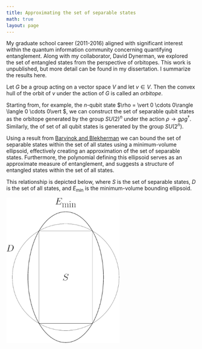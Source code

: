 ```yaml
---
title: Approximating the set of separable states
math: true
layout: page
---
```



My graduate school career (2011-2016) aligned with significant interest within the quantum information community concerning quantifying entanglement. Along with my collaborator, David Dynerman, we explored the set of entangled states from the perspective of orbitopes. This work is unpublished, but more detail can be found in my dissertation. I summarize the results here.

Let $G$ be a group acting on a vector space $V$ and let $v \in V$. Then the convex hull of the orbit of $v$ under the action of $G$ is called an *orbitope*. 

Starting from, for example, the $n$-qubit state $\rho = \vert 0 \cdots 0\rangle \langle 0 \cdots 0\vert  $, we can construct the set of separable qubit states as the orbitope generated by the group $SU(2)^n$ under the action $\rho \rightarrow g \rho g^{\dagger}$. Similarly, the of set of all qubit states is generated by the group $SU(2^n)$. 

Using a result from [Barvinok and Blekherman](https://arxiv.org/abs/math/0312268) we can bound the set of separable states within the set of all states using a minimum-volume ellipsoid, effectively creating an approximation of the set of separable states. Furthermore, the polynomial defining this ellipsoid serves as an approximate measure of entanglement, and suggests a structure of entangled states within the set of all states.

This relationship is depicted below, where $S$ is the set of separable states, $D$ is the set of all states, and $E_{\mathrm{min}}$ is the minimum-volume bounding ellipsoid.

<img src="/assets/img/math/ellipsoid.png" width="300"/>


